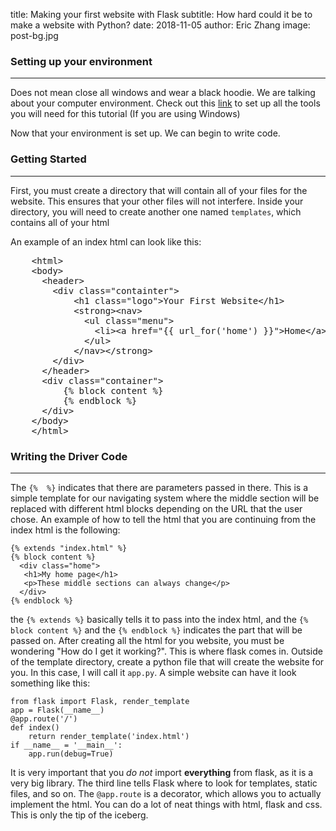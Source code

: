 title: Making your first website with Flask
subtitle: How hard could it be to make a website with Python?
date: 2018-11-05
author: Eric Zhang
image: post-bg.jpg

### Setting up your environment
----
Does not mean close all windows and wear a black hoodie. We are talking about
your computer environment.
Check out this [link](http://timmyreilly.azurewebsites.net/python-flask-windows-development-environment-setup/) to set up all the tools you will need for this tutorial (If you are using Windows)

Now that your environment is set up. We can begin to write code.

### Getting Started
----

First, you must create a directory that will contain all of your files for the website. This ensures that your other files will not interfere.
Inside your directory, you will need to create another one named `templates`, which contains all of your html

An example of an index html can look like this:

<pre>
    &lt;html&gt;
    &lt;body&gt;
      &lt;header&gt;
        &lt;div class="containter"&gt;
            &lt;h1 class="logo"&gt;Your First Website&lt;/h1&gt;
            &lt;strong&gt;&lt;nav&gt;
              &lt;ul class="menu"&gt;
                &lt;li&gt;&lt;a href="{{ url_for('home') }}"&gt;Home&lt;/a&gt;&lt;/li&gt;
              &lt;/ul&gt;
            &lt;/nav&gt;&lt;/strong&gt;
        &lt;/div&gt;
      &lt;/header&gt;
      &lt;div class="container"&gt;
          {% block content %}
          {% endblock %}
      &lt;/div&gt;
    &lt;/body&gt;
    &lt;/html&gt;
</pre>

### Writing the Driver Code
----

The `{%  %}` indicates that there are parameters passed in there. This is a simple template for our navigating system where the middle section will be replaced with different html blocks depending on the URL that the user chose.
An example of how to tell the html that you are continuing from the index html is the following:

    {% extends "index.html" %}
    {% block content %}
      <div class="home">
       <h1>My home page</h1>
       <p>These middle sections can always change</p>
      </div>
    {% endblock %}

the `{% extends %}` basically tells it to pass into the index html, and the ``{% block content %}`` and the `{% endblock %}` indicates the part that will be passed on.
After creating all the html for you website, you must be wondering "How do I get it working?". This is where flask comes in. Outside of the template directory, create a python file that will create the website for you. In this case, I will call it `app.py`.
A simple website can have it look something like this:

    from flask import Flask, render_template
    app = Flask(__name__)
    @app.route('/')
    def index()
        return render_template('index.html')
    if __name__ = '__main__':
        app.run(debug=True)

It is very important that you _do not_ import **everything** from flask, as it is a very big library. The third line tells Flask where to look for templates, static files, and so on. The `@app.route` is a decorator, which allows you to actually implement the html.
You can do a lot of neat things with html, flask and css. This is only the tip of the iceberg.
